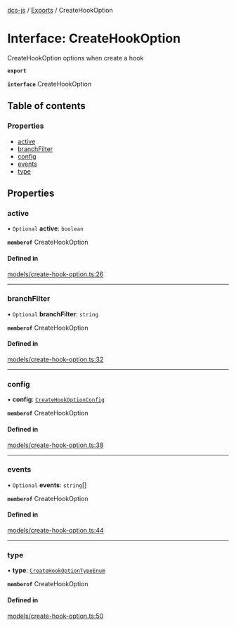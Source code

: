 [dcs-js](../README.md) / [Exports](../modules.md) / CreateHookOption

# Interface: CreateHookOption

CreateHookOption options when create a hook

**`export`**

**`interface`** CreateHookOption

## Table of contents

### Properties

- [active](CreateHookOption.md#active)
- [branchFilter](CreateHookOption.md#branchfilter)
- [config](CreateHookOption.md#config)
- [events](CreateHookOption.md#events)
- [type](CreateHookOption.md#type)

## Properties

### <a id="active" name="active"></a> active

• `Optional` **active**: `boolean`

**`memberof`** CreateHookOption

#### Defined in

[models/create-hook-option.ts:26](https://github.com/unfoldingWord/dcs-js/blob/c677a54/models/create-hook-option.ts#L26)

___

### <a id="branchfilter" name="branchfilter"></a> branchFilter

• `Optional` **branchFilter**: `string`

**`memberof`** CreateHookOption

#### Defined in

[models/create-hook-option.ts:32](https://github.com/unfoldingWord/dcs-js/blob/c677a54/models/create-hook-option.ts#L32)

___

### <a id="config" name="config"></a> config

• **config**: [`CreateHookOptionConfig`](CreateHookOptionConfig.md)

**`memberof`** CreateHookOption

#### Defined in

[models/create-hook-option.ts:38](https://github.com/unfoldingWord/dcs-js/blob/c677a54/models/create-hook-option.ts#L38)

___

### <a id="events" name="events"></a> events

• `Optional` **events**: `string`[]

**`memberof`** CreateHookOption

#### Defined in

[models/create-hook-option.ts:44](https://github.com/unfoldingWord/dcs-js/blob/c677a54/models/create-hook-option.ts#L44)

___

### <a id="type" name="type"></a> type

• **type**: [`CreateHookOptionTypeEnum`](../enums/CreateHookOptionTypeEnum.md)

**`memberof`** CreateHookOption

#### Defined in

[models/create-hook-option.ts:50](https://github.com/unfoldingWord/dcs-js/blob/c677a54/models/create-hook-option.ts#L50)
